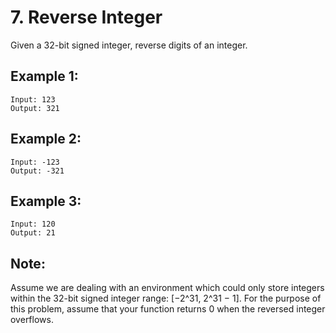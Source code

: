 # 7. Reverse Integer

Given a 32-bit signed integer, reverse digits of an integer.

## Example 1:

```
Input: 123
Output: 321
```

## Example 2:

```
Input: -123
Output: -321
```

## Example 3:

```
Input: 120
Output: 21
```

## Note:

Assume we are dealing with an environment which could only store integers within the 32-bit signed integer range: [−2^31,  2^31 − 1]. For the purpose of this problem, assume that your function returns 0 when the reversed integer overflows.